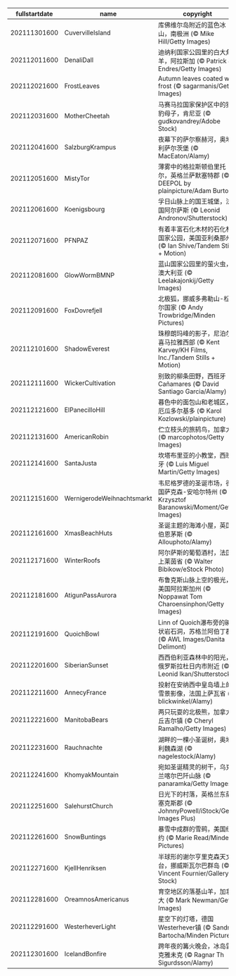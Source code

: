 |fullstartdate|name|copyright|title|image|
|--|--|--|--|--|
202111301600|CuvervilleIsland|库佛维尔岛附近的蓝色冰山，南极洲 (© Mike Hill/Getty Images)||![](/zh-CN/2021/12/202111301600CuvervilleIsland.jpg)|
202112011600|DenaliDall|迪纳利国家公园里的白大角羊，阿拉斯加 (© Patrick J. Endres/Getty Images)||![](/zh-CN/2021/12/202112011600DenaliDall.jpg)|
202112021600|FrostLeaves|Autumn leaves coated with frost (© sagarmanis/Getty Images)||![](/zh-CN/2021/12/202112021600FrostLeaves.jpg)|
202112031600|MotherCheetah|马赛马拉国家保护区中的猎豹母子，肯尼亚 (© gudkovandrey/Adobe Stock)||![](/zh-CN/2021/12/202112031600MotherCheetah.jpg)|
202112041600|SalzburgKrampus|夜幕下的萨尔察赫河，奥地利萨尔茨堡 (© MacEaton/Alamy)||![](/zh-CN/2021/12/202112041600SalzburgKrampus.jpg)|
202112051600|MistyTor|薄雾中的格拉斯顿伯里托尔，英格兰萨默塞特郡 (© DEEPOL by plainpicture/Adam Burton)||![](/zh-CN/2021/12/202112051600MistyTor.jpg)|
202112061600|Koenigsbourg|孚日山脉上的国王城堡，法国阿尔萨斯 (© Leonid Andronov/Shutterstock)||![](/zh-CN/2021/12/202112061600Koenigsbourg.jpg)|
202112071600|PFNPAZ|有着丰富石化木材的石化林国家公园，美国亚利桑那州 (© Ian Shive/Tandem Stills + Motion)||![](/zh-CN/2021/12/202112071600PFNPAZ.jpg)|
202112081600|GlowWormBMNP|蓝山国家公园里的萤火虫，澳大利亚 (© Leelakajonkij/Getty Images)||![](/zh-CN/2021/12/202112081600GlowWormBMNP.jpg)|
202112091600|FoxDovrefjell|北极狐，挪威多弗勒山-松达尔国家 (© Andy Trowbridge/Minden Pictures)||![](/zh-CN/2021/12/202112091600FoxDovrefjell.jpg)|
202112101600|ShadowEverest|珠穆朗玛峰的影子，尼泊尔喜马拉雅西部 (© Kent Karvey/KH Films, Inc./Tandem Stills + Motion)||![](/zh-CN/2021/12/202112101600ShadowEverest.jpg)|
202112111600|WickerCultivation|别致的柳条田野，西班牙Cañamares (© David Santiago Garcia/Alamy)||![](/zh-CN/2021/12/202112111600WickerCultivation.jpg)|
202112121600|ElPanecilloHill|暮色中的面包山和老城区，厄瓜多尔基多 (© Karol Kozlowski/plainpicture)||![](/zh-CN/2021/12/202112121600ElPanecilloHill.jpg)|
202112131600|AmericanRobin|伫立枝头的旅鸫鸟，加拿大 (© marcophotos/Getty Images)||![](/zh-CN/2021/12/202112131600AmericanRobin.jpg)|
202112141600|SantaJusta|坎塔布里亚的小教堂，西班牙 (© Luis Miguel Martin/Getty Images)||![](/zh-CN/2021/12/202112141600SantaJusta.jpg)|
202112151600|WernigerodeWeihnachtsmarkt|韦尼格罗德的圣诞市场，德国萨克森-安哈尔特州 (© Krzysztof Baranowski/Moment/Getty Images)||![](/zh-CN/2021/12/202112151600WernigerodeWeihnachtsmarkt.jpg)|
202112161600|XmasBeachHuts|圣诞主题的海滩小屋，英国伯恩茅斯 (© Allouphoto/Alamy)||![](/zh-CN/2021/12/202112161600XmasBeachHuts.jpg)|
202112171600|WinterRoofs|阿尔萨斯的葡萄酒村，法国上莱茵省 (© Walter Bibikow/eStock Photo)||![](/zh-CN/2021/12/202112171600WinterRoofs.jpg)|
202112181600|AtigunPassAurora|布鲁克斯山脉上空的极光，美国阿拉斯加州 (© Noppawat Tom Charoensinphon/Getty Images)||![](/zh-CN/2021/12/202112181600AtigunPassAurora.jpg)|
202112191600|QuoichBowl|Linn of Quoich瀑布旁的碗状岩石洞，苏格兰阿伯丁郡 (© AWL Images/Danita Delimont)||![](/zh-CN/2021/12/202112191600QuoichBowl.jpg)|
202112201600|SiberianSunset|西西伯利亚森林中的阳光，俄罗斯拉杜日内市附近 (© Leonid Ikan/Shutterstock)||![](/zh-CN/2021/12/202112201600SiberianSunset.jpg)|
202112211600|AnnecyFrance|投射在安纳西中皇岛墙上的雪景影像，法国上萨瓦省 (© blickwinkel/Alamy)||![](/zh-CN/2021/12/202112211600AnnecyFrance.jpg)|
202112221600|ManitobaBears|两只玩耍的北极熊，加拿大丘吉尔镇 (© Cheryl Ramalho/Getty Images)||![](/zh-CN/2021/12/202112221600ManitobaBears.jpg)|
202112231600|Rauchnachte|湖畔的一棵小圣诞树，奥地利魏森湖 (© nagelestock/Alamy)||![](/zh-CN/2021/12/202112231600Rauchnachte.jpg)|
202112241600|KhomyakMountain|宛如圣诞精灵的树干，乌克兰喀尔巴阡山脉 (© panaramka/Getty Images)||![](/zh-CN/2021/12/202112241600KhomyakMountain.jpg)|
202112251600|SalehurstChurch|日光下的村落，英格兰东萨塞克斯郡 (© JohnnyPowell/iStock/Getty Images Plus)||![](/zh-CN/2021/12/202112251600SalehurstChurch.jpg)|
202112261600|SnowBuntings|暴雪中成群的雪鹀，美国纽约 (© Marie Read/Minden Pictures)||![](/zh-CN/2021/12/202112261600SnowBuntings.jpg)|
202112271600|KjellHenriksen|半球形的谢尔亨里克森天文台，挪威斯瓦尔巴群岛 (© Vincent Fournier/Gallery Stock)||![](/zh-CN/2021/12/202112271600KjellHenriksen.jpg)|
202112281600|OreamnosAmericanus|育空地区的落基山羊，加拿大 (© Mark Newman/Getty Images)||![](/zh-CN/2021/12/202112281600OreamnosAmericanus.jpg)|
202112291600|WesterheverLight|星空下的灯塔，德国Westerhever镇 (© Sandra Bartocha/Minden Pictures)||![](/zh-CN/2021/12/202112291600WesterheverLight.jpg)|
202112301600|IcelandBonfire|跨年夜的篝火晚会，冰岛雷克雅未克 (© Ragnar Th Sigurdsson/Alamy)||![](/zh-CN/2021/12/202112301600IcelandBonfire.jpg)|
